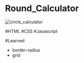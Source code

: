 # Round_Calculator

![circle_calculator](https://user-images.githubusercontent.com/87323916/153345953-45c0fb73-7e3e-4304-9e91-194662e476dc.gif)

#HTML
#CSS
#Javascript

#Learned
- border-radius
- grid

